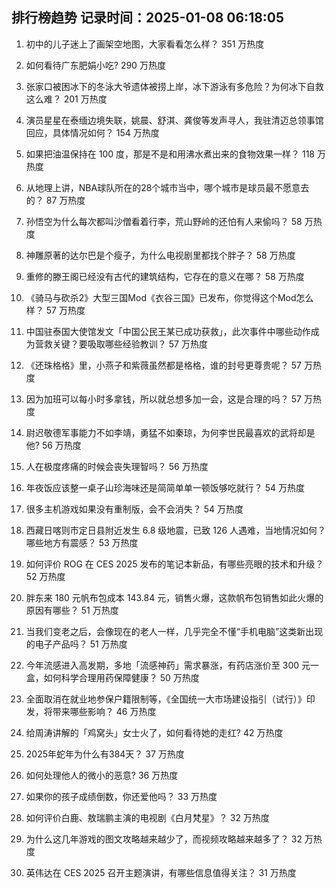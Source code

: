 
## 排行榜趋势 记录时间：2025-01-08 06:18:05
  
  1. 初中的儿子迷上了画架空地图，大家看看怎么样？ 351 万热度
    
  2. 如何看待广东肥娟小吃? 290 万热度
    
  3. 张家口被困冰下的冬泳大爷遗体被捞上岸，冰下游泳有多危险？为何冰下自救这么难？ 201 万热度
    
  4. 演员星星在泰缅边境失联，姚晨、舒淇、龚俊等发声寻人，我驻清迈总领事馆回应，具体情况如何？ 154 万热度
    
  5. 如果把油温保持在 100 度，那是不是和用沸水煮出来的食物效果一样？ 118 万热度
    
  6. 从地理上讲，NBA球队所在的28个城市当中，哪个城市是球员最不愿意去的？ 87 万热度
    
  7. 孙悟空为什么每次都叫沙僧看着行李，荒山野岭的还怕有人来偷吗？ 58 万热度
    
  8. 神雕原著的达尔巴是个瘦子，为什么电视剧里都找个胖子？ 58 万热度
    
  9. 重修的滕王阁已经没有古代的建筑结构，它存在的意义在哪？ 58 万热度
    
  10. 《骑马与砍杀2》大型三国Mod《衣谷三国》已发布，你觉得这个Mod怎么样？ 57 万热度
    
  11. 中国驻泰国大使馆发文「中国公民王某已成功获救」，此次事件中哪些动作成为营救关键？要吸取哪些经验教训？ 57 万热度
    
  12. 《还珠格格》里，小燕子和紫薇虽然都是格格，谁的封号更尊贵呢？ 57 万热度
    
  13. 因为加班可以每小时多拿钱，所以就总想多加一会，这是合理的吗？ 57 万热度
    
  14. 尉迟敬德军事能力不如李靖，勇猛不如秦琼，为何李世民最喜欢的武将却是他? 56 万热度
    
  15. 人在极度疼痛的时候会丧失理智吗？ 56 万热度
    
  16. 年夜饭应该整一桌子山珍海味还是简简单单一顿饭够吃就行？ 54 万热度
    
  17. 很多主机游戏如果没有重制版，会不会消失？ 54 万热度
    
  18. 西藏日喀则市定日县附近发生 6.8 级地震，已致 126 人遇难，当地情况如何？哪些地方有震感？ 53 万热度
    
  19. 如何评价 ROG 在 CES 2025 发布的笔记本新品，有哪些亮眼的技术和升级？ 52 万热度
    
  20. 胖东来 180 元帆布包成本 143.84 元，销售火爆，这款帆布包销售如此火爆的原因有哪些？ 51 万热度
    
  21. 当我们变老之后，会像现在的老人一样，几乎完全不懂“手机电脑”这类新出现的电子产品吗？ 51 万热度
    
  22. 今年流感进入高发期，多地「流感神药」需求暴涨，有药店涨价至 300 元一盒，如何科学合理用药保障健康？ 50 万热度
    
  23. 全面取消在就业地参保户籍限制等，《全国统一大市场建设指引（试行）》印发，将带来哪些影响？ 46 万热度
    
  24. 给周涛讲解的「鸡窝头」女士火了，如何看待她的走红? 42 万热度
    
  25. 2025年蛇年为什么有384天？ 37 万热度
    
  26. 如何处理他人的微小的恶意? 36 万热度
    
  27. 如果你的孩子成绩倒数，你还爱他吗？ 33 万热度
    
  28. 如何评价白鹿、敖瑞鹏主演的电视剧《白月梵星》？ 32 万热度
    
  29. 为什么这几年游戏的图文攻略越来越少了，而视频攻略越来越多了？ 32 万热度
    
  30. 英伟达在 CES 2025 召开主题演讲，有哪些信息值得关注？ 31 万热度
    
